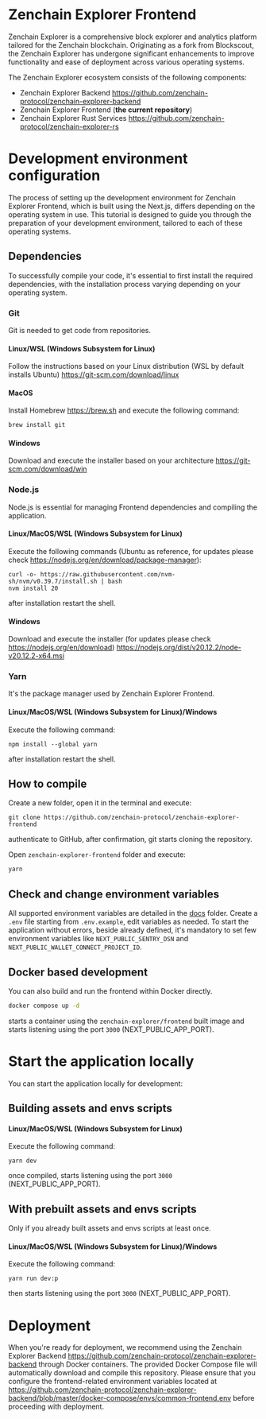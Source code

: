 # Zenchain Explorer Frontend

Zenchain Explorer is a comprehensive block explorer and analytics platform tailored for the Zenchain blockchain. Originating as a fork from Blockscout, the Zenchain Explorer has undergone significant enhancements to improve functionality and ease of deployment across various operating systems.

The Zenchain Explorer ecosystem consists of the following components:

* Zenchain Explorer Backend <https://github.com/zenchain-protocol/zenchain-explorer-backend>
* Zenchain Explorer Frontend (**the current repository**)
* Zenchain Explorer Rust Services <https://github.com/zenchain-protocol/zenchain-explorer-rs>

# Development environment configuration

The process of setting up the development environment for Zenchain Explorer Frontend, which is built using the Next.js, differs depending on the operating system in use. This tutorial is designed to guide you through the preparation of your development environment, tailored to each of these operating systems.

## Dependencies

To successfully compile your code, it's essential to first install the required dependencies, with the installation process varying depending on your operating system.

### Git

Git is needed to get code from repositories.

#### Linux/WSL (Windows Subsystem for Linux)

Follow the instructions based on your Linux distribution (WSL by default installs Ubuntu) <https://git-scm.com/download/linux>

#### MacOS

Install Homebrew <https://brew.sh> and execute the following command:

```bash
brew install git
```

#### Windows

Download and execute the installer based on your architecture <https://git-scm.com/download/win>

### Node.js

Node.js is essential for managing Frontend dependencies and compiling the application.

#### Linux/MacOS/WSL (Windows Subsystem for Linux)

Execute the following commands (Ubuntu as reference, for updates please check <https://nodejs.org/en/download/package-manager>):

```
curl -o- https://raw.githubusercontent.com/nvm-sh/nvm/v0.39.7/install.sh | bash
nvm install 20
```

after installation restart the shell.

#### Windows

Download and execute the installer (for updates please check <https://nodejs.org/en/download>) <https://nodejs.org/dist/v20.12.2/node-v20.12.2-x64.msi>

### Yarn

It's the package manager used by Zenchain Explorer Frontend.

#### Linux/MacOS/WSL (Windows Subsystem for Linux)/Windows

Execute the following command:

```
npm install --global yarn
```

after installation restart the shell.

## How to compile

Create a new folder, open it in the terminal and execute:

```text
git clone https://github.com/zenchain-protocol/zenchain-explorer-frontend
```

authenticate to GitHub, after confirmation, git starts cloning the repository.

Open `zenchain-explorer-frontend` folder and execute:

```bash
yarn
```

## Check and change environment variables

All supported environment variables are detailed in the [docs](docs) folder. Create a `.env` file starting from `.env.example`, edit variables as needed.
To start the application without errors, beside already defined, it's mandatory to set few environment variables like `NEXT_PUBLIC_SENTRY_DSN` and `NEXT_PUBLIC_WALLET_CONNECT_PROJECT_ID`.

## Docker based development

You can also build and run the frontend within Docker directly.

```bash
docker compose up -d
```

starts a container using the `zenchain-explorer/frontend` built image and starts listening using the port `3000` (NEXT_PUBLIC_APP_PORT).

# Start the application locally

You can start the application locally for development:

## Building assets and envs scripts

#### Linux/MacOS/WSL (Windows Subsystem for Linux)

Execute the following command:

```
yarn dev
```

once compiled, starts listening using the port `3000` (NEXT_PUBLIC_APP_PORT). 

## With prebuilt assets and envs scripts

Only if you already built assets and envs scripts at least once.

#### Linux/MacOS/WSL (Windows Subsystem for Linux)/Windows

Execute the following command:

```
yarn run dev:p
```

then starts listening using the port `3000` (NEXT_PUBLIC_APP_PORT).

# Deployment

When you're ready for deployment, we recommend using the Zenchain Explorer Backend <https://github.com/zenchain-protocol/zenchain-explorer-backend> through Docker containers. The provided Docker Compose file will automatically download and compile this repository.
Please ensure that you configure the frontend-related environment variables located at <https://github.com/zenchain-protocol/zenchain-explorer-backend/blob/master/docker-compose/envs/common-frontend.env> before proceeding with deployment.

